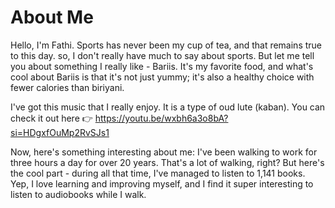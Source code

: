 # About Me

Hello, I'm Fathi. Sports has never been my cup of tea, and that remains true to this day. so, I don't really have much to say about sports. But let me tell you about something I really like - Bariis. It's my favorite food, and what's cool about Bariis is that it's not just yummy; it's also a healthy choice with fewer calories than biriyani.

I've got this music that I really enjoy. It is a type of oud lute (kaban). You can check it out here 👉 https://youtu.be/wxbh6a3o8bA?si=HDgxfOuMp2RvSJs1

Now, here's something interesting about me: I've been walking to work for three hours a day for over 20 years. That's a lot of walking, right? But here's the cool part - during all that time, I've managed to listen to 1,141 books. Yep, I love learning and improving myself, and I find it super interesting to listen to audiobooks while I walk.
